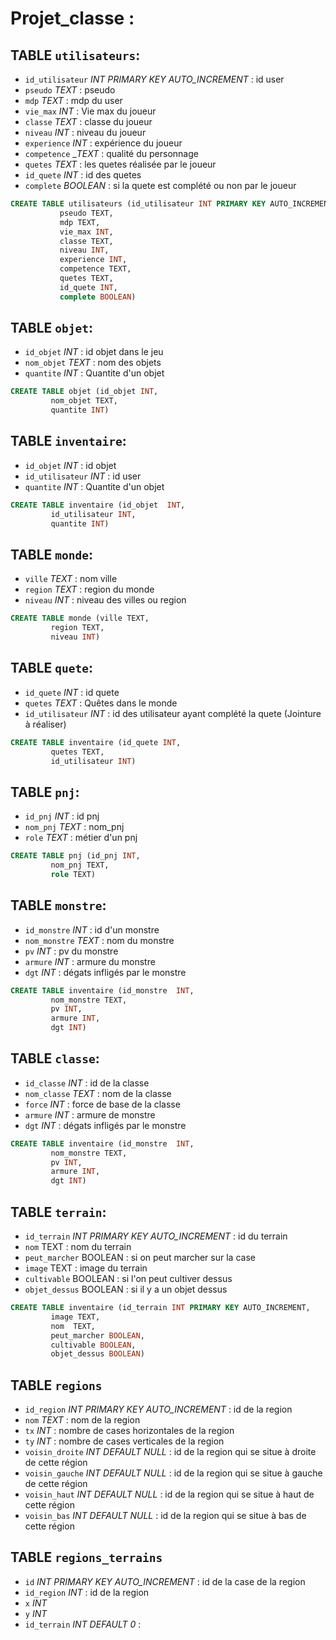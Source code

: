 # Projet_classe :

## TABLE `utilisateurs`:
 - `id_utilisateur` *INT PRIMARY KEY AUTO_INCREMENT* : id user
 - `pseudo` _TEXT_ : pseudo
 - `mdp` _TEXT_ : mdp du user
 - `vie_max` _INT_ : Vie max du joueur
 - `classe` _TEXT_ : classe du joueur
 - `niveau` _INT_ : niveau du joueur
 - `experience` _INT_ : expérience du joueur
 - `competence` __TEXT_ : qualité du personnage
 - `quetes` _TEXT_ : les quetes réalisée par le joueur
 - `id_quete` _INT_ : id des quetes
 - `complete` _BOOLEAN_ : si la quete est complété ou non par le joueur


```sql
CREATE TABLE utilisateurs (id_utilisateur INT PRIMARY KEY AUTO_INCREMENT,
	       pseudo TEXT,
		   mdp TEXT,
		   vie_max INT,
		   classe TEXT,
		   niveau INT,
		   experience INT,
		   competence TEXT,
		   quetes TEXT,
		   id_quete INT,
		   complete BOOLEAN)
```


## TABLE `objet`:
 - `id_objet` _INT_ : id objet dans le jeu
 - `nom_objet` _TEXT_ : nom des objets
 - `quantite` _INT_ : Quantite d'un objet

```sql
CREATE TABLE objet (id_objet INT,
	     nom_objet TEXT,
	     quantite INT)
```


## TABLE `inventaire`:
 - `id_objet` _INT_ : id objet
 - `id_utilisateur` _INT_ : id user
 - `quantite` _INT_ : Quantite d'un objet

```sql
CREATE TABLE inventaire (id_objet  INT,
	     id_utilisateur INT,
	     quantite INT)
```


## TABLE `monde`:
 - `ville` _TEXT_ : nom ville
 - `region` _TEXT_ : region du monde
 - `niveau` _INT_ : niveau des villes ou region

```sql
CREATE TABLE monde (ville TEXT,
	     region TEXT,
		 niveau INT)
```


## TABLE `quete`:
 - `id_quete` _INT_ : id quete
 - `quetes` _TEXT_ : Quêtes dans le monde
 - `id_utilisateur` _INT_ : id des utilisateur ayant complété la quete (Jointure à réaliser)

```sql
CREATE TABLE inventaire (id_quete INT,
	     quetes TEXT,
		 id_utilisateur INT)
```


## TABLE `pnj`:
 - `id_pnj` _INT_ : id pnj
 - `nom_pnj` _TEXT_ : nom_pnj
 - `role` _TEXT_ : métier d'un pnj

```sql
CREATE TABLE pnj (id_pnj INT,
	     nom_pnj TEXT,
	     role TEXT)
```


## TABLE `monstre`:
 - `id_monstre` _INT_ : id d'un monstre
 - `nom_monstre` _TEXT_ : nom du monstre
 - `pv` _INT_ : pv du monstre
 - `armure` _INT_ : armure du monstre
 - `dgt` _INT_ : dégats infligés par le monstre

```sql
CREATE TABLE inventaire (id_monstre  INT,
	     nom_monstre TEXT,
	     pv INT,
		 armure INT,
		 dgt INT)
```


## TABLE `classe`:
 - `id_classe` _INT_ : id de la classe
 - `nom_classe` _TEXT_ : nom de la classe
 - `force` _INT_ : force de base de la classe
 - `armure` _INT_ : armure de monstre
 - `dgt` _INT_ : dégats infligés par le monstre

```sql
CREATE TABLE inventaire (id_monstre  INT,
	     nom_monstre TEXT,
	     pv INT,
		 armure INT,
		 dgt INT)
```


## TABLE `terrain`:
 - `id_terrain` *INT PRIMARY KEY AUTO_INCREMENT* : id du terrain
 - `nom` TEXT : nom du terrain
 - `peut_marcher` BOOLEAN : si on peut marcher sur la case
 - `image` TEXT : image du terrain
 - `cultivable` BOOLEAN : si l'on peut cultiver dessus
 - `objet_dessus` BOOLEAN : si il y a un objet dessus

```sql
CREATE TABLE inventaire (id_terrain INT PRIMARY KEY AUTO_INCREMENT,
		 image TEXT,
		 nom  TEXT,
	     peut_marcher BOOLEAN,
		 cultivable BOOLEAN,
		 objet_dessus BOOLEAN)
```

## TABLE `regions`
 - `id_region` *INT PRIMARY KEY AUTO_INCREMENT* : id de la region
 - `nom` _TEXT_ : nom de la region
 - `tx` _INT_ : nombre de cases horizontales de la region
 - `ty` _INT_ : nombre de cases verticales de la region
 - `voisin_droite` _INT DEFAULT NULL_ : id de la region qui se situe à droite de cette région
 - `voisin_gauche` _INT DEFAULT NULL_ : id de la region qui se situe à gauche de cette région
 - `voisin_haut` _INT DEFAULT NULL_ : id de la region qui se situe à haut de cette région
 - `voisin_bas` _INT DEFAULT NULL_ : id de la region qui se situe à bas de cette région

## TABLE `regions_terrains`
- `id` *INT PRIMARY KEY AUTO_INCREMENT* : id de la case de la region
- `id_region` _INT_ : id de la region
- `x` _INT_
- `y` _INT_
- `id_terrain` _INT DEFAULT 0_ :




